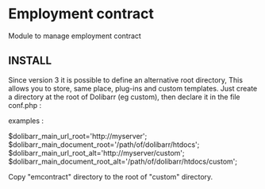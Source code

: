 Employment contract
============================

Module to manage employment contract

INSTALL
-------

Since version 3 it is possible to define an alternative root directory,
This allows you to store, same place, plug-ins and custom templates.
Just create a directory at the root of Dolibarr (eg custom),
then declare it in the file conf.php :

examples :

$dolibarr_main_url_root='http://myserver';
$dolibarr_main_document_root='/path/of/dolibarr/htdocs';
$dolibarr_main_url_root_alt='http://myserver/custom';
$dolibarr_main_document_root_alt='/path/of/dolibarr/htdocs/custom';

Copy "emcontract" directory to the root of "custom" directory.
